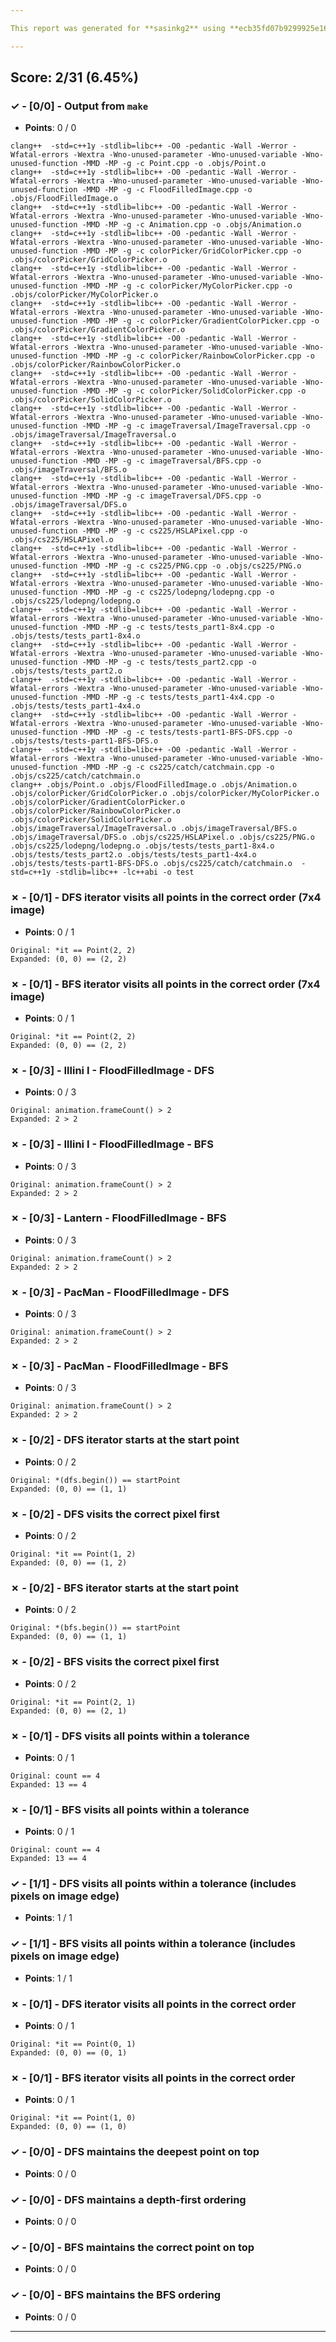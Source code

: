 ```yaml
---

This report was generated for **sasinkg2** using **ecb35fd07b9299925e1627bd9d50b7e52f71a4b7** (latest commit as of **April 13th 2021, 11:59 pm**)

---
```





## Score: 2/31 (6.45%)


### ✓ - [0/0] - Output from `make`

- **Points**: 0 / 0


```
clang++  -std=c++1y -stdlib=libc++ -O0 -pedantic -Wall -Werror -Wfatal-errors -Wextra -Wno-unused-parameter -Wno-unused-variable -Wno-unused-function -MMD -MP -g -c Point.cpp -o .objs/Point.o
clang++  -std=c++1y -stdlib=libc++ -O0 -pedantic -Wall -Werror -Wfatal-errors -Wextra -Wno-unused-parameter -Wno-unused-variable -Wno-unused-function -MMD -MP -g -c FloodFilledImage.cpp -o .objs/FloodFilledImage.o
clang++  -std=c++1y -stdlib=libc++ -O0 -pedantic -Wall -Werror -Wfatal-errors -Wextra -Wno-unused-parameter -Wno-unused-variable -Wno-unused-function -MMD -MP -g -c Animation.cpp -o .objs/Animation.o
clang++  -std=c++1y -stdlib=libc++ -O0 -pedantic -Wall -Werror -Wfatal-errors -Wextra -Wno-unused-parameter -Wno-unused-variable -Wno-unused-function -MMD -MP -g -c colorPicker/GridColorPicker.cpp -o .objs/colorPicker/GridColorPicker.o
clang++  -std=c++1y -stdlib=libc++ -O0 -pedantic -Wall -Werror -Wfatal-errors -Wextra -Wno-unused-parameter -Wno-unused-variable -Wno-unused-function -MMD -MP -g -c colorPicker/MyColorPicker.cpp -o .objs/colorPicker/MyColorPicker.o
clang++  -std=c++1y -stdlib=libc++ -O0 -pedantic -Wall -Werror -Wfatal-errors -Wextra -Wno-unused-parameter -Wno-unused-variable -Wno-unused-function -MMD -MP -g -c colorPicker/GradientColorPicker.cpp -o .objs/colorPicker/GradientColorPicker.o
clang++  -std=c++1y -stdlib=libc++ -O0 -pedantic -Wall -Werror -Wfatal-errors -Wextra -Wno-unused-parameter -Wno-unused-variable -Wno-unused-function -MMD -MP -g -c colorPicker/RainbowColorPicker.cpp -o .objs/colorPicker/RainbowColorPicker.o
clang++  -std=c++1y -stdlib=libc++ -O0 -pedantic -Wall -Werror -Wfatal-errors -Wextra -Wno-unused-parameter -Wno-unused-variable -Wno-unused-function -MMD -MP -g -c colorPicker/SolidColorPicker.cpp -o .objs/colorPicker/SolidColorPicker.o
clang++  -std=c++1y -stdlib=libc++ -O0 -pedantic -Wall -Werror -Wfatal-errors -Wextra -Wno-unused-parameter -Wno-unused-variable -Wno-unused-function -MMD -MP -g -c imageTraversal/ImageTraversal.cpp -o .objs/imageTraversal/ImageTraversal.o
clang++  -std=c++1y -stdlib=libc++ -O0 -pedantic -Wall -Werror -Wfatal-errors -Wextra -Wno-unused-parameter -Wno-unused-variable -Wno-unused-function -MMD -MP -g -c imageTraversal/BFS.cpp -o .objs/imageTraversal/BFS.o
clang++  -std=c++1y -stdlib=libc++ -O0 -pedantic -Wall -Werror -Wfatal-errors -Wextra -Wno-unused-parameter -Wno-unused-variable -Wno-unused-function -MMD -MP -g -c imageTraversal/DFS.cpp -o .objs/imageTraversal/DFS.o
clang++  -std=c++1y -stdlib=libc++ -O0 -pedantic -Wall -Werror -Wfatal-errors -Wextra -Wno-unused-parameter -Wno-unused-variable -Wno-unused-function -MMD -MP -g -c cs225/HSLAPixel.cpp -o .objs/cs225/HSLAPixel.o
clang++  -std=c++1y -stdlib=libc++ -O0 -pedantic -Wall -Werror -Wfatal-errors -Wextra -Wno-unused-parameter -Wno-unused-variable -Wno-unused-function -MMD -MP -g -c cs225/PNG.cpp -o .objs/cs225/PNG.o
clang++  -std=c++1y -stdlib=libc++ -O0 -pedantic -Wall -Werror -Wfatal-errors -Wextra -Wno-unused-parameter -Wno-unused-variable -Wno-unused-function -MMD -MP -g -c cs225/lodepng/lodepng.cpp -o .objs/cs225/lodepng/lodepng.o
clang++  -std=c++1y -stdlib=libc++ -O0 -pedantic -Wall -Werror -Wfatal-errors -Wextra -Wno-unused-parameter -Wno-unused-variable -Wno-unused-function -MMD -MP -g -c tests/tests_part1-8x4.cpp -o .objs/tests/tests_part1-8x4.o
clang++  -std=c++1y -stdlib=libc++ -O0 -pedantic -Wall -Werror -Wfatal-errors -Wextra -Wno-unused-parameter -Wno-unused-variable -Wno-unused-function -MMD -MP -g -c tests/tests_part2.cpp -o .objs/tests/tests_part2.o
clang++  -std=c++1y -stdlib=libc++ -O0 -pedantic -Wall -Werror -Wfatal-errors -Wextra -Wno-unused-parameter -Wno-unused-variable -Wno-unused-function -MMD -MP -g -c tests/tests_part1-4x4.cpp -o .objs/tests/tests_part1-4x4.o
clang++  -std=c++1y -stdlib=libc++ -O0 -pedantic -Wall -Werror -Wfatal-errors -Wextra -Wno-unused-parameter -Wno-unused-variable -Wno-unused-function -MMD -MP -g -c tests/tests-part1-BFS-DFS.cpp -o .objs/tests/tests-part1-BFS-DFS.o
clang++  -std=c++1y -stdlib=libc++ -O0 -pedantic -Wall -Werror -Wfatal-errors -Wextra -Wno-unused-parameter -Wno-unused-variable -Wno-unused-function -MMD -MP -g -c cs225/catch/catchmain.cpp -o .objs/cs225/catch/catchmain.o
clang++ .objs/Point.o .objs/FloodFilledImage.o .objs/Animation.o .objs/colorPicker/GridColorPicker.o .objs/colorPicker/MyColorPicker.o .objs/colorPicker/GradientColorPicker.o .objs/colorPicker/RainbowColorPicker.o .objs/colorPicker/SolidColorPicker.o .objs/imageTraversal/ImageTraversal.o .objs/imageTraversal/BFS.o .objs/imageTraversal/DFS.o .objs/cs225/HSLAPixel.o .objs/cs225/PNG.o .objs/cs225/lodepng/lodepng.o .objs/tests/tests_part1-8x4.o .objs/tests/tests_part2.o .objs/tests/tests_part1-4x4.o .objs/tests/tests-part1-BFS-DFS.o .objs/cs225/catch/catchmain.o  -std=c++1y -stdlib=libc++ -lc++abi -o test

```


### ✗ - [0/1] - DFS iterator visits all points in the correct order (7x4 image)

- **Points**: 0 / 1


```
Original: *it == Point(2, 2)
Expanded: (0, 0) == (2, 2)
```


### ✗ - [0/1] - BFS iterator visits all points in the correct order (7x4 image)

- **Points**: 0 / 1


```
Original: *it == Point(2, 2)
Expanded: (0, 0) == (2, 2)
```


### ✗ - [0/3] - Illini I - FloodFilledImage - DFS

- **Points**: 0 / 3


```
Original: animation.frameCount() > 2
Expanded: 2 > 2
```


### ✗ - [0/3] - Illini I - FloodFilledImage - BFS

- **Points**: 0 / 3


```
Original: animation.frameCount() > 2
Expanded: 2 > 2
```


### ✗ - [0/3] - Lantern - FloodFilledImage - BFS

- **Points**: 0 / 3


```
Original: animation.frameCount() > 2
Expanded: 2 > 2
```


### ✗ - [0/3] - PacMan - FloodFilledImage - DFS

- **Points**: 0 / 3


```
Original: animation.frameCount() > 2
Expanded: 2 > 2
```


### ✗ - [0/3] - PacMan - FloodFilledImage - BFS

- **Points**: 0 / 3


```
Original: animation.frameCount() > 2
Expanded: 2 > 2
```


### ✗ - [0/2] - DFS iterator starts at the start point

- **Points**: 0 / 2


```
Original: *(dfs.begin()) == startPoint
Expanded: (0, 0) == (1, 1)
```


### ✗ - [0/2] - DFS visits the correct pixel first

- **Points**: 0 / 2


```
Original: *it == Point(1, 2)
Expanded: (0, 0) == (1, 2)
```


### ✗ - [0/2] - BFS iterator starts at the start point

- **Points**: 0 / 2


```
Original: *(bfs.begin()) == startPoint
Expanded: (0, 0) == (1, 1)
```


### ✗ - [0/2] - BFS visits the correct pixel first

- **Points**: 0 / 2


```
Original: *it == Point(2, 1)
Expanded: (0, 0) == (2, 1)
```


### ✗ - [0/1] - DFS visits all points within a tolerance

- **Points**: 0 / 1


```
Original: count == 4
Expanded: 13 == 4
```


### ✗ - [0/1] - BFS visits all points within a tolerance

- **Points**: 0 / 1


```
Original: count == 4
Expanded: 13 == 4
```


### ✓ - [1/1] - DFS visits all points within a tolerance (includes pixels on image edge)

- **Points**: 1 / 1





### ✓ - [1/1] - BFS visits all points within a tolerance (includes pixels on image edge)

- **Points**: 1 / 1





### ✗ - [0/1] - DFS iterator visits all points in the correct order

- **Points**: 0 / 1


```
Original: *it == Point(0, 1)
Expanded: (0, 0) == (0, 1)
```


### ✗ - [0/1] - BFS iterator visits all points in the correct order

- **Points**: 0 / 1


```
Original: *it == Point(1, 0)
Expanded: (0, 0) == (1, 0)
```


### ✓ - [0/0] - DFS maintains the deepest point on top

- **Points**: 0 / 0





### ✓ - [0/0] - DFS maintains a depth-first ordering

- **Points**: 0 / 0





### ✓ - [0/0] - BFS maintains the correct point on top

- **Points**: 0 / 0





### ✓ - [0/0] - BFS maintains the BFS ordering

- **Points**: 0 / 0





---